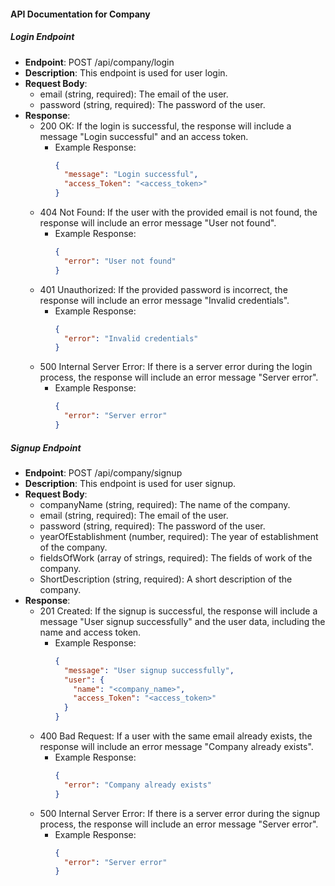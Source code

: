 #### API Documentation for Company

##### Login Endpoint

- **Endpoint**: POST /api/company/login
- **Description**: This endpoint is used for user login.
- **Request Body**:
  - email (string, required): The email of the user.
  - password (string, required): The password of the user.
- **Response**:
  - 200 OK: If the login is successful, the response will include a message "Login successful" and an access token.
    - Example Response:
      ```json
      {
        "message": "Login successful",
        "access_Token": "<access_token>"
      }
      ```
  - 404 Not Found: If the user with the provided email is not found, the response will include an error message "User not found".
    - Example Response:
      ```json
      {
        "error": "User not found"
      }
      ```
  - 401 Unauthorized: If the provided password is incorrect, the response will include an error message "Invalid credentials".
    - Example Response:
      ```json
      {
        "error": "Invalid credentials"
      }
      ```
  - 500 Internal Server Error: If there is a server error during the login process, the response will include an error message "Server error".
    - Example Response:
      ```json
      {
        "error": "Server error"
      }
      ```

##### Signup Endpoint

- **Endpoint**: POST /api/company/signup
- **Description**: This endpoint is used for user signup.
- **Request Body**:
  - companyName (string, required): The name of the company.
  - email (string, required): The email of the user.
  - password (string, required): The password of the user.
  - yearOfEstablishment (number, required): The year of establishment of the company.
  - fieldsOfWork (array of strings, required): The fields of work of the company.
  - ShortDescription (string, required): A short description of the company.
- **Response**:
  - 201 Created: If the signup is successful, the response will include a message "User signup successfully" and the user data, including the name and access token.
    - Example Response:
      ```json
      {
        "message": "User signup successfully",
        "user": {
          "name": "<company_name>",
          "access_Token": "<access_token>"
        }
      }
      ```
  - 400 Bad Request: If a user with the same email already exists, the response will include an error message "Company already exists".
    - Example Response:
      ```json
      {
        "error": "Company already exists"
      }
      ```
  - 500 Internal Server Error: If there is a server error during the signup process, the response will include an error message "Server error".
    - Example Response:
      ```json
      {
        "error": "Server error"
      }
      ```
